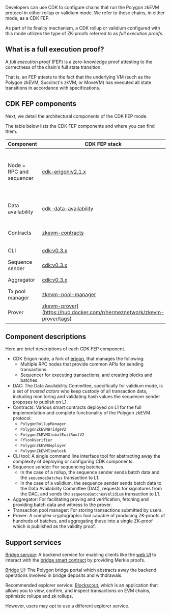Developers can use CDK to configure chains that run the Polygon zkEVM protocol in either rollup or validium mode. We refer to these chains, in either mode, as a CDK FEP.

As part of its finality mechanism, a CDK rollup or validium configured with this mode utilizes the type of ZK-proofs referred to as *full execution proofs*.

## What is a full execution proof?

A *full execution proof* (FEP) is a zero-knowledge proof attesting to the correctness of the chain's full state transition.

That is, an FEP attests to the fact that the underlying VM (such as the Polygon zkEVM, Succinct's zkVM, or MoveVM) has executed all state transitions in accordance with specifications.

## CDK FEP components

Next, we detail the architectural components of the CDK FEP mode.

The table below lists the CDK FEP components and where you can find them.

| Component                                | CDK FEP stack                                                                         | Notes                                                       |
|------------------------------------------|------------------------------------------------------------------------------------------|-------------------------------------------------------------|
| Node = RPC and sequencer                 | <a href=https://github.com/0xPolygonHermez/cdk-erigon/releases>cdk-erigon:v2.1.x</a>                     | Customizable, commonly: <br/>- Sequencer = 1 node</br>- RPC = multiple nodes |
| Data availability                        | <a href=https://github.com/0xPolygon/cdk-data-availability>cdk-data-availability</a>     | **Only** for validium mode  use latest tag                                     |
| Contracts                                | <a href=https://github.com/0xPolygonHermez/zkevm-contracts>zkevm-contracts</a>           |   Use Fork ID12 contracts                                                          |
| CLI                                      | <a href=https://github.com/0xPolygon/cdk/releases>cdk:v0.3.x<a> |          Included in CDK repo                                                   |
| Sequence sender                          | <a href=https://github.com/0xPolygon/cdk/releases>cdk:v0.3.x</a>                    |         Included in CDK repo                                                                    |
| Aggregator                               | <a href=https://github.com/0xPolygon/cdk/releases>cdk:v0.3.x</a>                         |     Included in CDK repo                                                                        |
| Tx pool manager                          | <a href=https://github.com/0xPolygon/zkevm-pool-manager>  zkevm-pool-manager</a>                               |  Use latest tag                                                           |
| Prover                                   | <a href=[https://github.com/0xPolygonHermez/zkevm-prover>zkevm-prover](https://hub.docker.com/r/hermeznetwork/zkevm-prover/tags)</a>                 |                                                             |

## Component descriptions

Here are brief descriptions of each CDK FEP component.

- CDK Erigon node, a fork of [erigon](https://github.com/ledgerwatch/erigon), that manages the following:
    - Multiple RPC nodes that provide common APIs for sending transactions.
    - Sequencer for executing transactions, and creating blocks and batches.
- DAC: The Data Availability Committee, specifically for validium mode, is a set of *trusted actors* who keep custody of all transaction data, including monitoring and validating hash values the sequencer sender proposes to publish on L1.
- Contracts: Various smart contracts deployed on L1 for the full implementation and complete functionality of the Polygon zkEVM protocol:
    - `PolygonRollupManager`
    - `PolygonZkEVMBridgeV2`
    - `PolygonZkEVMGlobalExitRootV2`
    - `FflonkVerifier`
    - `PolygonZkEVMDeployer`
    - `PolygonZkEVMTimelock`
- CLI tool: A single command line interface tool for abstracting away the complexity of deploying or configuring CDK components.
- Sequence sender: For sequencing batches.
    - In the case of a rollup, the sequence sender sends batch data and the `sequenceBatches` transaction to L1.
    - In the case of a validium, the sequence sender sends batch data to the Data Availability Committee (DAC), requests for signatures from the DAC, and sends the `sequenceBatchesValidium` transaction to L1.
- Aggregator: For facilitating proving and verification, fetching and providing batch data and witness to the prover.
- Transaction pool manager: For storing transactions submitted by users.
- Prover: A complex cryptographic tool capable of producing ZK-proofs of hundreds of batches, and aggregating these into a single ZK-proof which is published as the validity proof.

## Support services

[Bridge service](https://github.com/0xPolygonHermez/zkevm-bridge-service): A backend service for enabling clients like the [web UI](https://github.com/0xPolygonHermez/zkevm-bridge-ui) to interact with the [bridge smart contract](https://github.com/0xPolygonHermez/zkevm-contracts) by providing Merkle proofs.

[Bridge UI](https://portal.polygon.technology/): The Polygon bridge portal which abstracts away the backend operations involved in bridge deposits and withdrawals.

Recommended explorer service: <a href=https://github.com/0xPolygonHermez/blockscout>Blockscout</a>, which is an application that allows you to view, confirm, and inspect transactions on EVM chains, optimistic rollups and zk rollups.

However, users may opt to use a different explorer service.
